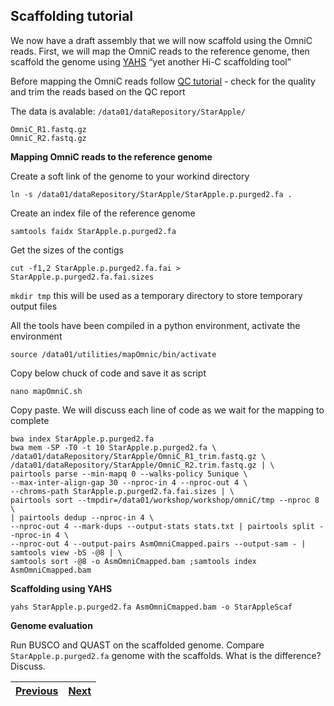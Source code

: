 ## Scaffolding tutorial

We now have a draft assembly that we will now scaffold using the OmniC reads. First, we will map the OmniC reads to the reference genome, then scaffold the genome using [YAHS](https://github.com/c-zhou/yahs) “yet another Hi-C scaffolding tool”

Before mapping the OmniC reads follow [QC tutorial](https://github.com/LandiMi2/GenomeAssemblyTut/blob/main/01_QC.md) - check for the quality and trim the reads based on the QC report

The data is avalable: `/data01/dataRepository/StarApple/`

    OmniC_R1.fastq.gz
    OmniC_R2.fastq.gz
 

**Mapping OmniC reads to the reference genome**

Create a soft link of the genome to your workind directory 

`ln -s /data01/dataRepository/StarApple/StarApple.p.purged2.fa .`

Create an index file of the reference genome

`samtools faidx StarApple.p.purged2.fa`

Get the sizes of the contigs 

`cut -f1,2 StarApple.p.purged2.fa.fai > StarApple.p.purged2.fa.fai.sizes`


`mkdir tmp` this will be used as a temporary directory to store temporary output files

All the tools have been compiled in a python environment, activate the environment

`source /data01/utilities/mapOmnic/bin/activate`

Copy below chuck of code and save it as script

`nano mapOmniC.sh`

Copy paste. We will discuss each line of code as we wait for the mapping to complete


```
bwa index StarApple.p.purged2.fa 
bwa mem -SP -T0 -t 10 StarApple.p.purged2.fa \
/data01/dataRepository/StarApple/OmniC_R1_trim.fastq.gz \
/data01/dataRepository/StarApple/OmniC_R2.trim.fastq.gz | \
pairtools parse --min-mapq 0 --walks-policy 5unique \
--max-inter-align-gap 30 --nproc-in 4 --nproc-out 4 \
--chroms-path StarApple.p.purged2.fa.fai.sizes | \
pairtools sort --tmpdir=/data01/workshop/workshop/omniC/tmp --nproc 8 \
| pairtools dedup --nproc-in 4 \
--nproc-out 4 --mark-dups --output-stats stats.txt | pairtools split --nproc-in 4 \
--nproc-out 4 --output-pairs AsmOmniCmapped.pairs --output-sam - | samtools view -bS -@8 | \
samtools sort -@8 -o AsmOmniCmapped.bam ;samtools index AsmOmniCmapped.bam
```

**Scaffolding using YAHS**

`yahs StarApple.p.purged2.fa AsmOmniCmapped.bam -o StarAppleScaf`

**Genome evaluation** 

Run BUSCO and QUAST on the scaffolded genome. Compare `StarApple.p.purged2.fa` genome with the scaffolds. What is the difference? Discuss. 


|[Previous](https://github.com/LandiMi2/GenomeAssemblyTut/blob/main/03_assembly.md)|[Next](https://github.com/LandiMi2/GenomeAssemblyTut/blob/main/05_GenomeAnnotation.md)|
|---|---|




